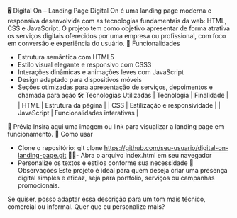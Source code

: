 🖥️ Digital On – Landing Page
Digital On é uma landing page moderna e responsiva desenvolvida com as tecnologias fundamentais da web: HTML, CSS e JavaScript. O projeto tem como objetivo apresentar de forma atrativa os serviços digitais oferecidos por uma empresa ou profissional, com foco em conversão e experiência do usuário.
🚀 Funcionalidades
- Estrutura semântica com HTML5
- Estilo visual elegante e responsivo com CSS3
- Interações dinâmicas e animações leves com JavaScript
- Design adaptado para dispositivos móveis
- Seções otimizadas para apresentação de serviços, depoimentos e chamada para ação
🛠️ Tecnologias Utilizadas
| Tecnologia | Finalidade | 
| HTML | Estrutura da página | 
| CSS | Estilização e responsividade | 
| JavaScript | Funcionalidades interativas | 


📸 Prévia
Insira aqui uma imagem ou link para visualizar a landing page em funcionamento.
📂 Como usar
- Clone o repositório:
git clone https://github.com/seu-usuario/digital-on-landing-page.git
- Abra o arquivo index.html em seu navegador
- Personalize os textos e estilos conforme sua necessidade
📌 Observações
Este projeto é ideal para quem deseja criar uma presença digital simples e eficaz, seja para portfólio, serviços ou campanhas promocionais.

Se quiser, posso adaptar essa descrição para um tom mais técnico, comercial ou informal. Quer que eu personalize mais?
